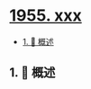 # [1955. xxx](https://github.com/Tdahuyou/TNotes.leetcode/tree/main/notes/1955.%20xxx)

<!-- region:toc -->

- [1. 📝 概述](#1--概述)

<!-- endregion:toc -->

## 1. 📝 概述
